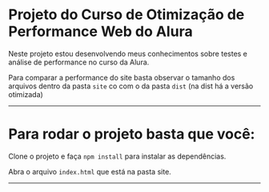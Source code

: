 # Projeto do Curso de Otimização de Performance Web do Alura

Neste projeto estou desenvolvendo meus conhecimentos sobre testes e análise de performance no curso da Alura.

Para comparar a performance do site basta observar o tamanho dos arquivos dentro da pasta `site` co com o da pasta `dist` (na dist há a versão otimizada)

---

# Para rodar o projeto basta que você:

Clone o projeto e faça `npm install` para instalar as dependências.

Abra o arquivo `index.html` que está na pasta site.

---

